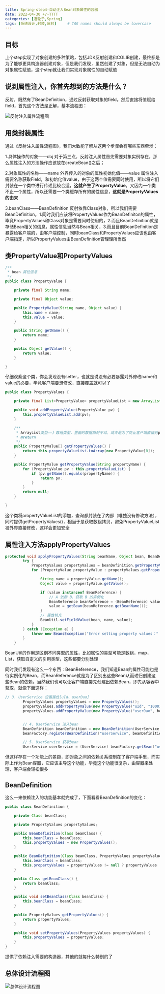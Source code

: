 ```yaml
---
title: Spring-step4-自动注入Bean对象属性的容器
date: 2022-04-30 +/-TTTT
categories: [造轮子,Spring]
tags: [系统设计,封装,反射]     # TAG names should always be lowercase
---
```


## 目标
上个step实现了对象创建的多种策略，包括JDK反射创建和CGLIB创建，最终都是为了能够更具构造器创建对象，但是我们发现，虽然创建了对象，但是无法自动为对象属性赋值，这个step就让我们实现对象属性的自动赋值

## 说到属性注入，你首先想到的方法是什么？
反射，既然有了BeanDefinition，通过反射获取对象的field，然后直接将值赋给field，首先这个方法是正解，基本流程图：

![反射注入属性流程图](/blog/202205011232312.png "反射注入属性流程图")

## 用类封装属性
通过《反射注入属性流程图》，我们大致能了解从这两个步骤会有哪些东西牵涉：

1.具体操作的对象——obj
  对于第三点，反射注入属性首先需要对象实例存在，那么属性注入的方法操作应该放在createBean()之后；

2.对象属性的名称——name 外界传入的对象的属性初始化值——value
  属性注入需要名称获取Field，和初始化值value，由于这两个值需要同时使用，所以将它们封装在一个类中进行传递比较合适，**这就产生了PropertyValue**，又因为一个类不止一个属性，所以还需要一个类缓存所有的属性信息，**这就是PropertyValues的由来**

3.beanClass——BeanDefinition
  反射依靠Class对象，所以我们需要BeanDefinition，1.同时我们应该将PropertyValues作为BeanDefiniton的属性，毕竟PropertyValues和Class对象是需要同时使用的，2.而且BeanDefinition就是存储Bean相关的信息，属性信息当然与Bean相关，3.而且目前BeanDefinition是暴露给客户端的，由客户端控制，同时beanClass和PropertyValues应该也由客户端指定，所以PropertyValues由BeanDefinition管理理所当然

## 类PropertyValue和PropertyValues
```java
/**
 * bean 属性信息
 */
public class PropertyValue {

    private final String name;

    private final Object value;

    public PropertyValue(String name, Object value) {
        this.name = name;
        this.value = value;
    }

    public String getName() {
        return name;
    }

    public Object getValue() {
        return value;
    }

}
```

仔细观察这个类，你会发现没有setter，也就是说没有必要暴露对外修改name和value的必要，毕竟客户端要想修改，直接覆盖就可以了

```java
public class PropertyValues {

    private final List<PropertyValue> propertyValueList = new ArrayList<>();

    public void addPropertyValue(PropertyValue pv) {
        this.propertyValueList.add(pv);
    }

    /**
     * ArrayList类型——》数组类型，里面的数据原封不动，或许是为了防止客户端直接对propertyValueList进行操作
     * @return
     */
    public PropertyValue[] getPropertyValues() {
        return this.propertyValueList.toArray(new PropertyValue[0]);
    }

    public PropertyValue getPropertyValue(String propertyName) {
        for (PropertyValue pv : this.propertyValueList) {
            if (pv.getName().equals(propertyName)) {
                return pv;
            }
        }
        return null;
    }

}
```

这个类将propertyValueList的添加，查询都封装在了内部（唯独没有修改方法），同时提供getPropertyValues()，相当于是获取数组拷贝，避免PropertyValueList被外界直接修改，这样会更加安全

## 属性注入方法applyPropertyValues
```java
protected void applyPropertyValues(String beanName, Object bean, BeanDefinition beanDefinition) {
        try {
            PropertyValues propertyValues = beanDefinition.getPropertyValues();
            for (PropertyValue propertyValue : propertyValues.getPropertyValues()) {

                String name = propertyValue.getName();
                Object value = propertyValue.getValue();

                if (value instanceof BeanReference) {
                    // A 依赖 B，获取 B 的实例化
                    BeanReference beanReference = (BeanReference) value;
                    value = getBean(beanReference.getBeanName());
                }
                // 属性填充
                BeanUtil.setFieldValue(bean, name, value);
            }
        } catch (Exception e) {
            throw new BeansException("Error setting property values：" + beanName);
        }
    }
```

BeanUtil的作用是区别不同类型的属性，比如属性的类型可能是数组，map，List，获取自定义的引用类型，这些都要分别处理

同时我们发现有这么一个东西：BeanReference，我们知道Bean的属性可能也是待实例化的Bean，而BeanReference就是为了区别出这些Bean从而递归创建这些Bean的依赖，当然我们也可以让客户端直接先创建出依赖Bean，即先从容器中获取，就像下面这样：

```java
// 3. UserService 设置属性[uId、userDao]
        PropertyValues propertyValues = new PropertyValues();
        propertyValues.addPropertyValue(new PropertyValue("uId", "10001"));
        propertyValues.addPropertyValue(new PropertyValue("userDao", beanFactory.getBean("userDao")));


        // 4. UserService 注入bean
        BeanDefinition beanDefinition = new BeanDefinition(UserService.class, propertyValues);
        beanFactory.registerBeanDefinition("userService", beanDefinition);

        // 5. UserService 获取bean
        UserService userService = (UserService) beanFactory.getBean("userService");
```

但这样存在一个功能上的差距，即对象之间的依赖关系控制在了客户端手里，而实际上作为Bean容器，它应该主导这个功能，毕竟这个功能很复杂，由容器来处理，客户端会轻松很多

## BeanDefinition
这么一来依赖注入的功能基本就完成了，下面看看BeanDefinition的变化：

```java
public class BeanDefinition {

    private Class beanClass;

    private PropertyValues propertyValues;

    public BeanDefinition(Class beanClass) {
        this.beanClass = beanClass;
        this.propertyValues = new PropertyValues();
    }

    public BeanDefinition(Class beanClass, PropertyValues propertyValues) {
        this.beanClass = beanClass;
        this.propertyValues = propertyValues != null ? propertyValues : new PropertyValues();
    }

    public Class getBeanClass() {
        return beanClass;
    }

    public void setBeanClass(Class beanClass) {
        this.beanClass = beanClass;
    }

    public PropertyValues getPropertyValues() {
        return propertyValues;
    }

    public void setPropertyValues(PropertyValues propertyValues) {
        this.propertyValues = propertyValues;
    }
}
```

提供了依赖注入需要的构造器，其他的就每什么特别的了

## 总体设计流程图

![总体设计流程图](/blog/202205011315507.png "总体设计流程图")

